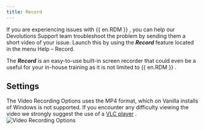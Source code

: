 ```yaml
---
title: Record
---
```

If you are experiencing issues with {{ en.RDM }} , you can help our Devolutions Support team troubleshoot the problem by sending them a short video of your issue. Launch this by using the ***Record*** feature located in the menu Help   –   Record.  

The   ***Record*** is an easy-to-use built-in screen recorder that could even be a useful for your in-house training as it is not limited to {{ en.RDM }} . 

## Settings 

The Video Recording Options uses the MP4 format, which on Vanilla installs of Windows is not supported. If you encounter any difficulty viewing the video we strongly suggest the use of a [VLC player](http://www.videolan.org/vlc/download-windows.html) .  
![Video Recording Options](https://webdevolutions.azureedge.net/docs/en/rdm/windows/clip11330.png) 

